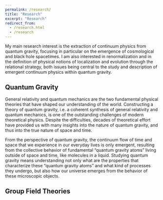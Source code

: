 ```yaml
---
permalink: /research/
title: "Research"
excerpt: "Research"
redirect_from:
  - /research.html
  - /research
---
```

My main research interest is the extraction of continuum physics from quantum gravity, focusing in particular on the emergence of cosmological and black hole spacetimes. I am also interested in renormalization and in the definition of physical notions of localization and evolution through the relational strategy, both issues being central to the study and description of emergent continuum physics within quantum gravity.

<h2 id="active">
Quantum Gravity
</h2>
General relativity and quantum mechanics are the two fundamental physical theories that have shaped our understanding of the world. Constructing a theory of quantum gravity, i.e. a coherent synthesis of general relativity and quantum mechanics, is one of the outstanding challenges of modern theoretical physics. Despite the difficulties, decades of theoretical effort have provided us with many insights into the nature of quantum gravity, and thus into the true nature of space and time. 

From the perspective of quantum gravity, the continuum flow of time and space that we experience in our everyday lives is only emergent, resulting from the collective behavior of
fundamental “quantum gravity atoms” living outside of space and time, like molecules in a liquid. Studying quantum gravity means understanding not only what are the properties that characterize these “quantum gravity atoms” and what kind of processes they undergo, but also how our universe emerges from the behavior of these microscopic objects.

<h2 id="active">
Group Field Theories
</h2>


